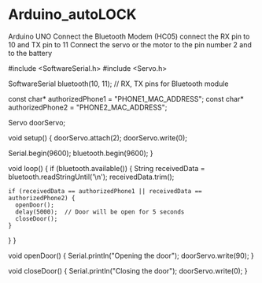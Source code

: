 # Arduino_autoLOCK
Arduino UNO
Connect the Bluetooth Modem (HC05)
connect the RX pin to 10 and TX pin to 11
Connect the servo or the motor to the pin number 2 and to the battery

#include <SoftwareSerial.h>
#include <Servo.h>

SoftwareSerial bluetooth(10, 11);  // RX, TX pins for Bluetooth module

const char* authorizedPhone1 = "PHONE1_MAC_ADDRESS";
const char* authorizedPhone2 = "PHONE2_MAC_ADDRESS";

Servo doorServo;

void setup() {
  doorServo.attach(2);
  doorServo.write(0);

  Serial.begin(9600);
  bluetooth.begin(9600);
}

void loop() {
  if (bluetooth.available()) {
    String receivedData = bluetooth.readStringUntil('\n');
    receivedData.trim();

    if (receivedData == authorizedPhone1 || receivedData == authorizedPhone2) {
      openDoor();
      delay(5000);  // Door will be open for 5 seconds
      closeDoor();
    }
  }
}

void openDoor() {
  Serial.println("Opening the door");
  doorServo.write(90);
}

void closeDoor() {
  Serial.println("Closing the door");
  doorServo.write(0);
}
